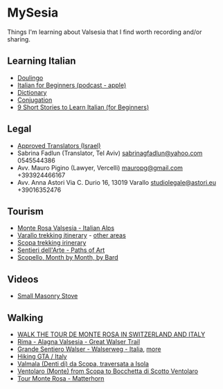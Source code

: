 # MySesia
Things I'm learning about Valsesia that I find worth recording and/or sharing.

## Learning Italian
- [Doulingo](https://www.duolingo.com/learn)
- [Italian for Beginners (podcast - apple)](https://podcasts.apple.com/gb/podcast/italian-for-beginners/id986153424)
- [Dictionary](https://www.treccani.it/enciclopedia/)
- [Conjugation](https://conjugator.reverso.net/conjugation-italian.html)
- [9 Short Stories to Learn Italian (for Beginners)](https://lingopie.com/blog/9-short-stories-to-learn-italian-for-beginners/)

## Legal
- [Approved Translators (Israel)](https://www.ciaoitaly.co.il/students-in-italy/info/list-translators-italian-embassy/)
- Sabrina Fadlun (Translator, Tel Aviv) sabrinagfadlun@yahoo.com 0545544386
- Avv. Mauro Pigino (Lawyer, Vercelli) mauropg@gmail.com +393924466167
- Avv. Anna Astori Via C. Durio 16, 13019 Varallo studiolegale@astori.eu +39016352476

## Tourism
- [Monte Rosa Valsesia - Italian Alps](https://www.monterosavalsesia.com/)
- [Varallo trekking itinerary](https://www.monterosavalsesia.com/itinerari_trekking/Varallo.pdf) - [other areas](https://www.monterosavalsesia.com/valsesia_trekking_itinerari/en/)
- [Scopa trekking irinerary](https://www.monterosavalsesia.com/itinerari_trekking/Scopa.pdf)
- [Sentieri dell'Arte - Paths of Art](https://www.caivarallo.com/risorse/sentieri-arte/)
- [Scopello, Month by Month, by Bard](https://docs.google.com/document/d/1OBX0AjZVrveHbBqN93jkBe_h8qxbb_kq39oqrgtOE58/edit?usp=sharing)

## Videos
- [Small Masonry Stove](https://www.youtube.com/watch?v=xEpUIPXiDe0&ab_channel=Mr.Chickadee)

## Walking
- [WALK THE TOUR DE MONTE ROSA IN SWITZERLAND AND ITALY](https://www.wildspiritadventures.com/walk-the-tour-de-monte-rosa-in-switzerland-and-italy/#Itinerary)
- [Rima - Alagna Valsesia - Great Walser Trail](https://www.outdooractive.com/en/route/pilgrim-walk/rima-san-giuseppe/rima-alagna-valsesia-great-walser-trail/68153796/)
- [Grande Sentiero Walser - Walserweg - Italia](https://www.walserweg.it/), [more](https://www.outdooractive.com/en/member/walserweg-italia/67860367/)
- [Hiking GTA / Italy](https://www.youtube.com/watch?v=sTnrutKwUvY&list=PLMR613Zvjf7KchSex2haZ9Trf0dFbs1nd)
- [Valmala (Denti di) da Scopa, traversata a Isola
](https://www.gulliver.it/itinerari/valmala-denti-di-traversata-da-scopa-a-isola/)
- [Ventolaro (Monte) from Scopa to Bocchetta di Scotto
Ventolaro](https://www.gulliver.it/itinerari/ventolaro-monte-da-scopa-per-la-bocchetta-di-scotto/)
- [Tour Monte Rosa - Matterhorn](https://www.zermatt.ch/en/Media/Planning-hikes-tours/Tour-Monte-Rosa-Matterhorn)


